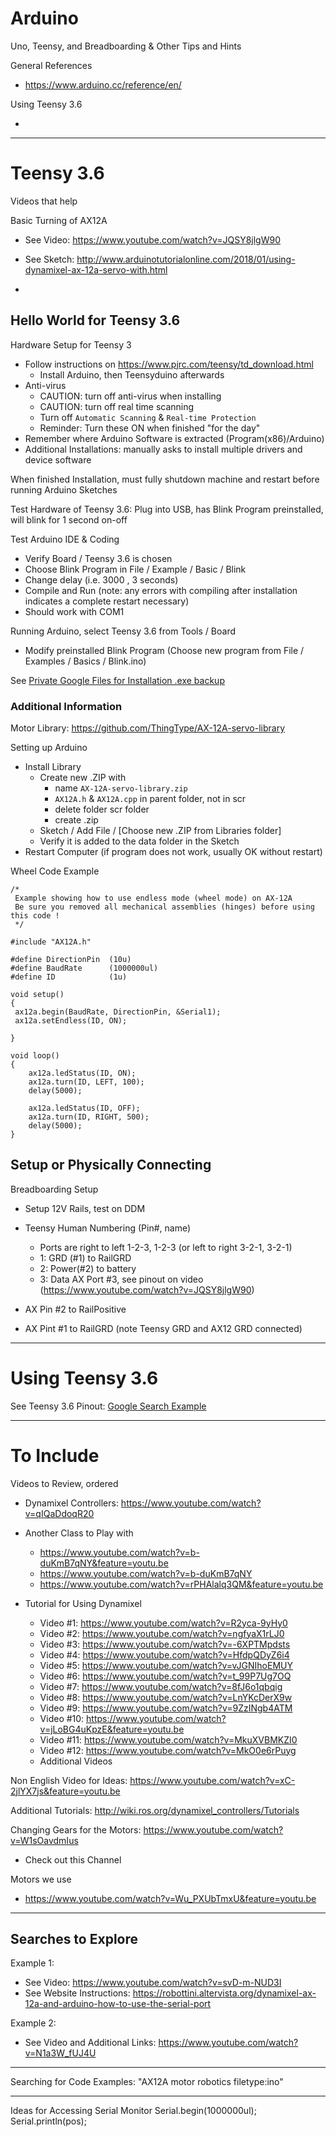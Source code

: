 # Arduino
Uno, Teensy, and Breadboarding &amp; Other Tips and Hints

General References
- https://www.arduino.cc/reference/en/

Using Teensy 3.6
- <a href=""></a>
---

# Teensy 3.6

Videos that help

Basic Turning of AX12A
- See Video: https://www.youtube.com/watch?v=JQSY8jlgW90
- See Sketch: http://www.arduinotutorialonline.com/2018/01/using-dynamixel-ax-12a-servo-with.html


-
## Hello World for Teensy 3.6

Hardware Setup for Teensy 3
- Follow instructions on https://www.pjrc.com/teensy/td_download.html
  - Install Arduino, then Teensyduino afterwards
- Anti-virus
  - CAUTION: turn off anti-virus when installing
  - CAUTION: turn off real time scanning
  - Turn off `Automatic Scanning` & `Real-time Protection`
  - Reminder: Turn these ON when finished "for the day"
- Remember where Arduino Software is extracted (Program(x86)/Arduino)
- Additional Installations: manually asks to install multiple drivers and device software

When finished Installation, must fully shutdown machine and restart before running Arduino Sketches

Test Hardware of Teensy 3.6: Plug into USB, has Blink Program preinstalled, will blink for 1 second on-off

Test Arduino IDE & Coding
- Verify Board / Teensy 3.6 is chosen
- Choose Blink Program in File / Example / Basic / Blink
- Change delay (i.e. 3000 , 3 seconds)
- Compile and Run (note: any errors with compiling after installation indicates a complete restart necessary)
- Should work with COM1

Running Arduino, select Teensy 3.6 from Tools / Board
- Modify preinstalled Blink Program (Choose new program from File / Examples / Basics / Blink.ino)

See <a href="https://drive.google.com/drive/folders/193Be1EvXhHWg-i1rmQdFSfw4CR-nRi6t">Private Google Files for Installation .exe backup</a>

### Additional Information

Motor Library: https://github.com/ThingType/AX-12A-servo-library

Setting up Arduino
- Install Library
  - Create new .ZIP with
    - name `AX-12A-servo-library.zip`
    - `AX12A.h` & `AX12A.cpp` in parent folder, not in scr
    - delete folder scr folder
    - create .zip
  - Sketch / Add File / [Choose new .ZIP from Libraries folder]
  - Verify it is added to the data folder in the Sketch
- Restart Computer (if program does not work, usually OK without restart)

Wheel Code Example
```
/*
 Example showing how to use endless mode (wheel mode) on AX-12A
 Be sure you removed all mechanical assemblies (hinges) before using this code !
 */

#include "AX12A.h"

#define DirectionPin  (10u)
#define BaudRate      (1000000ul)
#define ID            (1u)

void setup()
{
 ax12a.begin(BaudRate, DirectionPin, &Serial1);
 ax12a.setEndless(ID, ON);

}

void loop()
{
    ax12a.ledStatus(ID, ON);
    ax12a.turn(ID, LEFT, 100);
    delay(5000);

    ax12a.ledStatus(ID, OFF);
    ax12a.turn(ID, RIGHT, 500);
    delay(5000);
}
```

## Setup or Physically Connecting

Breadboarding Setup
- Setup 12V Rails, test on DDM
- Teensy Human Numbering (Pin#, name)
  - Ports are right to left 1-2-3, 1-2-3 (or left to right 3-2-1, 3-2-1)
  - 1: GRD (#1) to RailGRD
  - 2: Power(#2) to battery
  - 3: Data AX Port #3, see pinout on video (https://www.youtube.com/watch?v=JQSY8jlgW90)

- AX Pin #2 to RailPositive
- AX Pint #1 to RailGRD (note Teensy GRD and AX12 GRD connected)

---

# Using Teensy 3.6

See Teensy 3.6 Pinout: <a href="https://www.google.com/search?q=teensy+3.6+pinout&tbm=isch&source=univ&sa=X&ved=2ahUKEwj7yO6HxNTgAhUXsp4KHTMeDh0QsAR6BAgFEAE&biw=1920&bih=977#imgrc=kniwTQNLNOoUlM:">Google Search Example</a>

---

# To Include

Videos to Review, ordered
- Dynamixel Controllers: https://www.youtube.com/watch?v=qIQaDdoqR20

- Another Class to Play with
  - https://www.youtube.com/watch?v=b-duKmB7qNY&feature=youtu.be
  - https://www.youtube.com/watch?v=b-duKmB7qNY
  - https://www.youtube.com/watch?v=rPHAlalq3QM&feature=youtu.be

- Tutorial for Using Dynamixel
  - Video #1: https://www.youtube.com/watch?v=R2yca-9yHy0
  - Video #2: https://www.youtube.com/watch?v=ngfyaX1rLJ0
  - Video #3: https://www.youtube.com/watch?v=-6XPTMpdsts
  - Video #4: https://www.youtube.com/watch?v=HfdpQDyZ6i4
  - Video #5: https://www.youtube.com/watch?v=vJGNIhoEMUY
  - Video #6: https://www.youtube.com/watch?v=t_99P7Ug7OQ
  - Video #7: https://www.youtube.com/watch?v=8fJ6o1qbqig
  - Video #8: https://www.youtube.com/watch?v=LnYKcDerX9w
  - Video #9: https://www.youtube.com/watch?v=9ZzINgb4ATM
  - Video #10: https://www.youtube.com/watch?v=jLoBG4uKpzE&feature=youtu.be
  - Video #11: https://www.youtube.com/watch?v=MkuXVBMKZI0
  - Video #12: https://www.youtube.com/watch?v=MkO0e6rPuyg
  - Additional Videos

Non English Video for Ideas: https://www.youtube.com/watch?v=xC-2jlYX7js&feature=youtu.be

Additional Tutorials: http://wiki.ros.org/dynamixel_controllers/Tutorials

Changing Gears for the Motors: https://www.youtube.com/watch?v=W1sOavdmIus
- Check out this Channel

Motors we use
- https://www.youtube.com/watch?v=Wu_PXUbTmxU&feature=youtu.be

---

## Searches to Explore

Example 1:
- See Video: https://www.youtube.com/watch?v=svD-m-NUD3I
- See Website Instructions: https://robottini.altervista.org/dynamixel-ax-12a-and-arduino-how-to-use-the-serial-port

Example 2:
- See Video and Additional Links: https://www.youtube.com/watch?v=N1a3W_fUJ4U

---

Searching for Code Examples: "AX12A motor robotics filetype:ino"

---

Ideas for Accessing Serial Monitor
Serial.begin(1000000ul);
Serial.println(pos);
